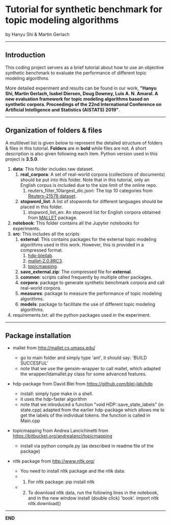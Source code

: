 # Tutorial for synthetic benchmark for topic modeling algorithms

by Hanyu Shi & Martin Gerlach

---
## Introduction

This coding project servers as a brief tutorial about how to use an objective synthetic benchmark to evaluate the performance of different topic modeling algorithms.

More detailed experiment and results can be found in our work, 
**"Hanyu Shi, Martin Gerlach, Isabel Diersen, Doug Downey, Luis A. N. Amaral. 
A new evaluation framework for topic modeling algorithms based on synthetic corpora. 
Proceedings of the 22nd International Conference on Artificial Intelligence and Statistics (AISTATS) 2019"**.

---
## Organization of folders & files

A multilevel list is given below to represent the detailed structure of folders & files in this tutorial. **Folders** are in **bold** while files are not. 
A short description is also given following each item.
Python version used in this project is **3.5.0**.

1. **data**: This folder includes raw dataset.
	1.  **real_corpora**: A set of real-world corpora (collections of documents) should be put into this folder. Note that in this tutorial, only an English corpus is included due to the size limit of the online repo.
		1. reuters_filter_10largest_dic.json: The top 10 categories from [Reuters-21578 dataset](http://www.daviddlewis.com/resources/testcollections/reuters21578/). 
	1.  **stopword_list**: A list of stopwords for different languages should be placed in this folder.
		1. stopword_list_en: An stopword list for English corpora obtained from [MALLET](http://mallet.cs.umass.edu/) package. 
1. **notebook**: This folder contains all the Jupyter notebooks for experiments.
1. **src**: This includes all the scripts
	1. **external**: This contains packages for the external topic modeling algorithms used in this work. However, this is provided in a compressed format.
		1. [hdp-bleilab](https://github.com/blei-lab/hdp).
		1. [mallet-2.0.8RC3](http://mallet.cs.umass.edu/download.php).
		1. [topicmapping](https://amaral.northwestern.edu/resources/software/topic-mapping).
	1. **save_external.zip**: The compressed file for **external**.
	1. **common**: scripts called frequently by multiple other packages.
	1. **corpora**: package to generate synthetic benchmark corpora and call real-world corpora.
	1. **measures**: package to measure the performance of topic modeling algorithms.
	1. **models**: package to facilitate the use of different topic modeling algorithms.
1. requirements.txt: all the python packages used in the experiment.


--- 

## Package installation

- mallet from http://mallet.cs.umass.edu/
	- go to main folder and simply type 'ant', it should say: 'BUILD SUCCESFUL'
	- note that we use the gensim-wrapper to call mallet, which adapted the wrapper/ldamallet.py class for some advanced features. 

- hdp-package from David Blei from https://github.com/blei-lab/hdp
	- install: simply type make in a shell.
	- it uses the hdp-faster algorithm
	- note that we introduced a function "void HDP::save_state_labels" (in state.cpp) adapted from the earlier hdp-package which allows me to get the labels of the individual tokens. the function is called in Main.cpp


- topicmapping from Andrea Lancichinetti from https://bitbucket.org/andrealanci/topicmapping
	- install via python compile.py (as described in readme file of the package)

- nltk package from http://www.nltk.org/
	- You need to install nltk package and the nltk data:
	- 1. For nltk package:
		pip install nltk
	- 2. To download nltk data, run the following lines in the notebook, and in the new window install (double click)  'book'.
		import nltk
		nltk.download()

---
**END**







